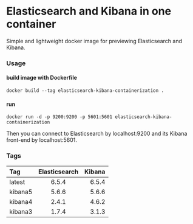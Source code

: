 # Elasticsearch and Kibana in one container

Simple and lightweight docker image for previewing Elasticsearch and Kibana.


### Usage
#### build image with Dockerfile
```
docker build --tag elasticsearch-kibana-containerization .
```
#### run
```
docker run -d -p 9200:9200 -p 5601:5601 elasticsearch-kibana-containerization
```
Then you can connect to Elasticsearch by localhost:9200 and its Kibana front-end by localhost:5601.

### Tags
|Tag	    |Elasticsearch	|Kibana
|:------    |:-----:| -----:|
|latest	    |6.5.4	|6.5.4
|kibana5	|5.6.6	|5.6.6
|kibana4	|2.4.1	|4.6.2
|kibana3	|1.7.4	|3.1.3
